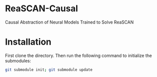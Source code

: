 # ReaSCAN-Causal
Causal Abstraction of Neural Models Trained to Solve ReaSCAN

Installation
==========================================================================
First clone the directory. Then run the following command to initialize the submodules:

```bash
git submodule init; git submodule update
```

